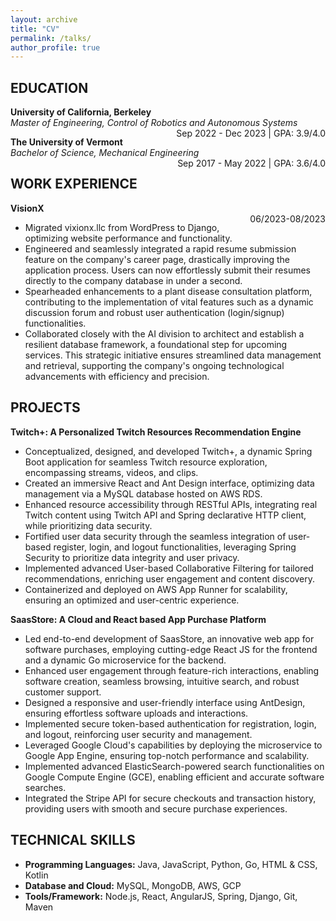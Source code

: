```yaml
---
layout: archive
title: "CV"
permalink: /talks/
author_profile: true
---
```


## EDUCATION

**University of California, Berkeley**  
*Master of Engineering, Control of Robotics and Autonomous Systems*  
<span style="float:right">Sep 2022 - Dec 2023 | GPA: 3.9/4.0</span>

**The University of Vermont**  
*Bachelor of Science, Mechanical Engineering*  
<span style="float:right">Sep 2017 - May 2022 | GPA: 3.6/4.0</span>

## WORK EXPERIENCE

**VisionX**  
<span style="float:right">06/2023-08/2023</span>
- Migrated vixionx.llc from WordPress to Django, optimizing website performance and functionality.
- Engineered and seamlessly integrated a rapid resume submission feature on the company's career page, drastically improving the application process. Users can now effortlessly submit their resumes directly to the company database in under a second.
- Spearheaded enhancements to a plant disease consultation platform, contributing to the implementation of vital features such as a dynamic discussion forum and robust user authentication (login/signup) functionalities.
- Collaborated closely with the AI division to architect and establish a resilient database framework, a foundational step for upcoming services. This strategic initiative ensures streamlined data management and retrieval, supporting the company's ongoing technological advancements with efficiency and precision.

## PROJECTS

**Twitch+: A Personalized Twitch Resources Recommendation Engine**  
- Conceptualized, designed, and developed Twitch+, a dynamic Spring Boot application for seamless Twitch resource exploration, encompassing streams, videos, and clips.
- Created an immersive React and Ant Design interface, optimizing data management via a MySQL database hosted on AWS RDS.
- Enhanced resource accessibility through RESTful APIs, integrating real Twitch content using Twitch API and Spring declarative HTTP client, while prioritizing data security.
- Fortified user data security through the seamless integration of user-based register, login, and logout functionalities, leveraging Spring Security to prioritize data integrity and user privacy.
- Implemented advanced User-based Collaborative Filtering for tailored recommendations, enriching user engagement and content discovery.
- Containerized and deployed on AWS App Runner for scalability, ensuring an optimized and user-centric experience.

**SaasStore: A Cloud and React based App Purchase Platform**  
- Led end-to-end development of SaasStore, an innovative web app for software purchases, employing cutting-edge React JS for the frontend and a dynamic Go microservice for the backend.
- Enhanced user engagement through feature-rich interactions, enabling software creation, seamless browsing, intuitive search, and robust customer support.
- Designed a responsive and user-friendly interface using AntDesign, ensuring effortless software uploads and interactions.
- Implemented secure token-based authentication for registration, login, and logout, reinforcing user security and management.
- Leveraged Google Cloud's capabilities by deploying the microservice to Google App Engine, ensuring top-notch performance and scalability.
- Implemented advanced ElasticSearch-powered search functionalities on Google Compute Engine (GCE), enabling efficient and accurate software searches.
- Integrated the Stripe API for secure checkouts and transaction history, providing users with smooth and secure purchase experiences.

## TECHNICAL SKILLS
- **Programming Languages:** Java, JavaScript, Python, Go, HTML & CSS, Kotlin
- **Database and Cloud:** MySQL, MongoDB, AWS, GCP
- **Tools/Framework:** Node.js, React, AngularJS, Spring, Django, Git, Maven
